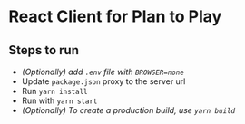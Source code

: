 # React Client for Plan to Play

## Steps to run

- _(Optionally) add `.env` file with `BROWSER=none`_
- Update `package.json` proxy to the server url
- Run `yarn install`
- Run with `yarn start`
- _(Optionally) To create a production build, use `yarn build`_
